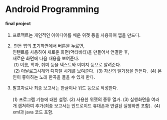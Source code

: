 # Android Programming
#### final project
1. 프로젝트는 개인적인 아이디어를 배운 위젯 등을 사용하여 앱을 만드다.
 
2.  만든 앱의 초기화면에서 버튼을 누르면,   
인텐트를 사용하여 새로운 화면(액티비티)을 만들어서 연결한 후,   
새로운 화면에 다음 내용을 보여준다.   
 (1) 이름, 학과, 취미 등을 텍스트와 이미지 등으로 알려준다.   
 (2) 아날로그시계와 디지탈 시계를 보여준다.
 (3) 자신의 일기장을 만든다.
 (4) 본인이 좋아하는 노래 한곡을 들을 수 있게 한다.   
   
3. 발표자료나 최종 보고서는 한글이나 워드 등으로 작성한다.   
    
 (1) 프로그램 기능에 대한 설명. 
 (2) 사용한 위젯의 종류 열거. 
 (3) 실행화면을 여러개 캡쳐하여 추가(최종 보고서는 안드로이드 휴대폰과 연결된 실행화면 포함).
 (4) xml과 java 코드 포함.   
